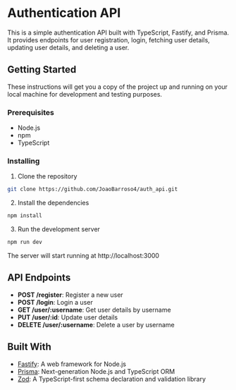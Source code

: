 
# Authentication API

This is a simple authentication API built with TypeScript, Fastify, and Prisma. It provides endpoints for user registration, login, fetching user details, updating user details, and deleting a user.

## Getting Started

These instructions will get you a copy of the project up and running on your local machine for development and testing purposes.

### Prerequisites

- Node.js
- npm
- TypeScript

### Installing

1. Clone the repository
```bash
git clone https://github.com/JoaoBarroso4/auth_api.git
```

2. Install the dependencies
```bash
npm install
```

3. Run the development server
```bash
npm run dev
```

The server will start running at http://localhost:3000

## API Endpoints

- **POST /register**: Register a new user
- **POST /login**: Login a user
- **GET /user/:username**: Get user details by username
- **PUT /user/:id**: Update user details
- **DELETE /user/:username**: Delete a user by username

## Built With

- [Fastify](https://www.fastify.dev/): A web framework for Node.js
- [Prisma](https://www.prisma.io/): Next-generation Node.js and TypeScript ORM
- [Zod](https://zod.dev): A TypeScript-first schema declaration and validation library
